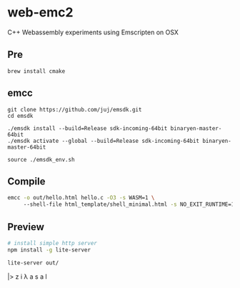 # web-emc2
C++ Webassembly experiments using Emscripten on OSX

## Pre
```
brew install cmake
```
## emcc
```
git clone https://github.com/juj/emsdk.git
cd emsdk

./emsdk install --build=Release sdk-incoming-64bit binaryen-master-64bit
./emsdk activate --global --build=Release sdk-incoming-64bit binaryen-master-64bit

source ./emsdk_env.sh
```

## Compile
```sh
emcc -o out/hello.html hello.c -O3 -s WASM=1 \ 
     --shell-file html_template/shell_minimal.html -s NO_EXIT_RUNTIME=1
```

## Preview

```sh
# install simple http server
npm install -g lite-server
```

```sh
lite-server out/
```

|> z i λ a s a l
